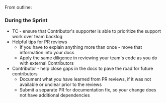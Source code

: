 From outline:

### During the Sprint
- TC - ensure that Contributor's supporter is able to prioritize the support work over team backlog
- Helpful tips for PR reviews
    - If you have to explain anything more than once - move that information into your docs
    - Apply the same diligence in reviewing your team's code as you do with external Contributors
- Contributor - help close gaps in the docs to pave the road for future contributors
    - Document what you have learned from PR reviews, if it was not available or unclear prior to the reviews
    - Submit a separate PR for documentation fix, so your change does not have additional dependencies
